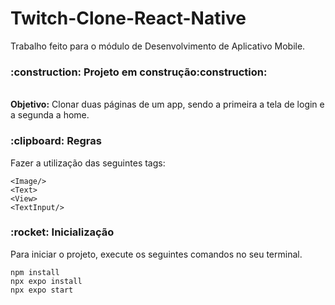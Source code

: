 # Twitch-Clone-React-Native
Trabalho feito para o módulo de Desenvolvimento de Aplicativo Mobile.

<h3>:construction: Projeto em construção:construction:</h3>
<br><strong>Objetivo:</strong> Clonar duas páginas de um app, sendo a primeira a tela de login e a segunda a home.
<h3>:clipboard: Regras</h3>
Fazer a utilização das seguintes tags:

`<Image/>`
<br>`<Text>`
<br>`<View>`
<br>`<TextInput/>`


<h3>:rocket: Inicialização</h3>
<p>Para iniciar o projeto, execute os seguintes comandos no seu terminal.</p>

`npm install`
<br>`npx expo install`
<br>`npx expo start`
